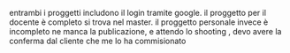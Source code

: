 entrambi i proggetti includono il login tramite google.
il proggetto per il docente è completo si trova nel master.
il proggetto personale invece è incompleto ne manca la publicazione, 
e attendo lo shooting , devo avere la conferma dal cliente che me lo ha commisionato
